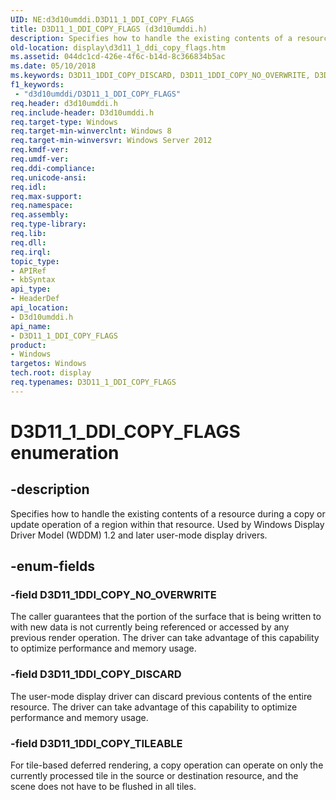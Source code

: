 ```yaml
---
UID: NE:d3d10umddi.D3D11_1_DDI_COPY_FLAGS
title: D3D11_1_DDI_COPY_FLAGS (d3d10umddi.h)
description: Specifies how to handle the existing contents of a resource during a copy or update operation of a region within that resource. Used by Windows Display Driver Model (WDDM) 1.2 and later user-mode display drivers.
old-location: display\d3d11_1_ddi_copy_flags.htm
ms.assetid: 044dc1cd-426e-4f6c-b14d-8c366834b5ac
ms.date: 05/10/2018
ms.keywords: D3D11_1DDI_COPY_DISCARD, D3D11_1DDI_COPY_NO_OVERWRITE, D3D11_1DDI_COPY_TILEABLE, D3D11_1_DDI_COPY_FLAGS, D3D11_1_DDI_COPY_FLAGS enumeration [Display Devices], d3d10umddi/D3D11_1DDI_COPY_DISCARD, d3d10umddi/D3D11_1DDI_COPY_NO_OVERWRITE, d3d10umddi/D3D11_1DDI_COPY_TILEABLE, d3d10umddi/D3D11_1_DDI_COPY_FLAGS, display.d3d11_1_ddi_copy_flags
f1_keywords:
 - "d3d10umddi/D3D11_1_DDI_COPY_FLAGS"
req.header: d3d10umddi.h
req.include-header: D3d10umddi.h
req.target-type: Windows
req.target-min-winverclnt: Windows 8
req.target-min-winversvr: Windows Server 2012
req.kmdf-ver: 
req.umdf-ver: 
req.ddi-compliance: 
req.unicode-ansi: 
req.idl: 
req.max-support: 
req.namespace: 
req.assembly: 
req.type-library: 
req.lib: 
req.dll: 
req.irql: 
topic_type:
- APIRef
- kbSyntax
api_type:
- HeaderDef
api_location:
- D3d10umddi.h
api_name:
- D3D11_1_DDI_COPY_FLAGS
product:
- Windows
targetos: Windows
tech.root: display
req.typenames: D3D11_1_DDI_COPY_FLAGS
---
```


# D3D11_1_DDI_COPY_FLAGS enumeration


## -description


Specifies how to handle the existing contents of a resource during a copy or update operation of a region within that resource. Used by Windows Display Driver Model (WDDM) 1.2 and later user-mode display drivers.


## -enum-fields




### -field D3D11_1DDI_COPY_NO_OVERWRITE

The caller guarantees that the portion of the surface that is being written to with new data is not currently being referenced or accessed by any previous render operation. The driver can take advantage of this capability to optimize performance and memory usage.


### -field D3D11_1DDI_COPY_DISCARD

The user-mode display driver can discard previous contents of the entire resource. The driver can take advantage of this capability to optimize performance and memory usage.


### -field D3D11_1DDI_COPY_TILEABLE

For tile-based deferred rendering, a copy operation can operate on only the currently processed tile in the source or destination resource, and the scene does not have to be flushed in all tiles.

